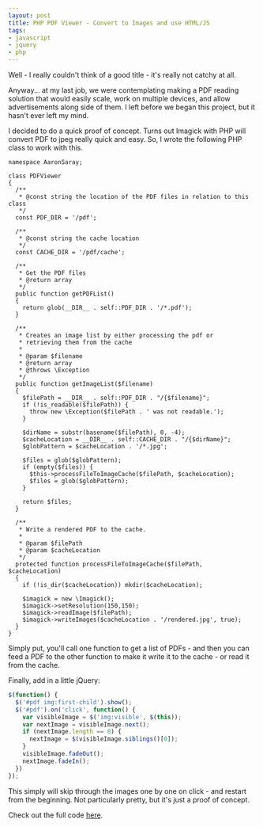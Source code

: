 ```yaml
---
layout: post
title: PHP PDF Viewer - Convert to Images and use HTML/JS
tags:
- javascript
- jquery
- php
---
```

Well - I really couldn't think of a good title - it's really not catchy at all.

Anyway... at my last job, we were contemplating making a PDF reading solution that would easily scale, work on multiple devices, and allow advertisements along side of them.  I left before we began this project, but it hasn't ever left my mind.

I decided to do a quick proof of concept.  Turns out Imagick with PHP will convert PDF to jpeg really quick and easy.  So, I wrote the following PHP class to work with this.

```php?start_inline=1
namespace AaronSaray;

class PDFViewer
{
  /**
   * @const string the location of the PDF files in relation to this class
   */
  const PDF_DIR = '/pdf';

  /**
   * @const string the cache location
   */
  const CACHE_DIR = '/pdf/cache';

  /**
   * Get the PDF files
   * @return array
   */
  public function getPDFList()
  {
    return glob(__DIR__ . self::PDF_DIR . '/*.pdf');
  }

  /**
   * Creates an image list by either processing the pdf or 
   * retrieving them from the cache
   *
   * @param $filename
   * @return array
   * @throws \Exception
   */
  public function getImageList($filename)
  {
    $filePath = __DIR__ . self::PDF_DIR . "/{$filename}";
    if (!is_readable($filePath)) {
      throw new \Exception($filePath . ' was not readable.');
    }

    $dirName = substr(basename($filePath), 0, -4);
    $cacheLocation = __DIR__ . self::CACHE_DIR . "/{$dirName}";
    $globPattern = $cacheLocation . '/*.jpg';

    $files = glob($globPattern);
    if (empty($files)) {
      $this->processFileToImageCache($filePath, $cacheLocation);
      $files = glob($globPattern);
    }

    return $files;
  }

  /**
   * Write a rendered PDF to the cache.
   *
   * @param $filePath
   * @param $cacheLocation
   */
  protected function processFileToImageCache($filePath, $cacheLocation)
  {
    if (!is_dir($cacheLocation)) mkdir($cacheLocation);

    $imagick = new \Imagick();
    $imagick->setResolution(150,150);
    $imagick->readImage($filePath);
    $imagick->writeImages($cacheLocation . '/rendered.jpg', true);
  }
}
```

Simply put, you'll call one function to get a list of PDFs - and then you can feed a PDF to the other function to make it write it to the cache - or read it from the cache.

Finally, add in a little jQuery:

```javascript
$(function() {
  $('#pdf img:first-child').show();
  $('#pdf').on('click', function() {
    var visibleImage = $('img:visible', $(this));
    var nextImage = visibleImage.next();
    if (nextImage.length == 0) {
      nextImage = $(visibleImage.siblings()[0]);
    }
    visibleImage.fadeOut();
    nextImage.fadeIn();
  })
});
```

This simply will skip through the images one by one on click - and restart from the beginning.  Not particularly pretty, but it's just a proof of concept.

Check out the full code [here](https://github.com/aaronsaray/aaronsaray.com/tree/master/demo/onlinephotobooth).
